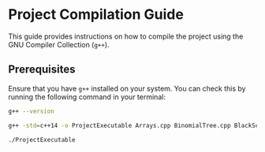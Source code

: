 # Project Compilation Guide

This guide provides instructions on how to compile the project using the GNU Compiler Collection (`g++`).

## Prerequisites

Ensure that you have `g++` installed on your system. You can check this by running the following command in your terminal:

```bash
g++ --version

g++ -std=c++14 -o ProjectExecutable Arrays.cpp BinomialTree.cpp BlackScholesFormulas.cpp Normals.cpp Parameters.cpp PayOff3.cpp PayOffBridge.cpp TreeAmerican.cpp TreeEuropean.cpp TreeMain1.cpp TreeProducts.cpp TrinomialTree.cpp RandomHighTree.cpp RandomLowTree.cpp -I.

./ProjectExecutable